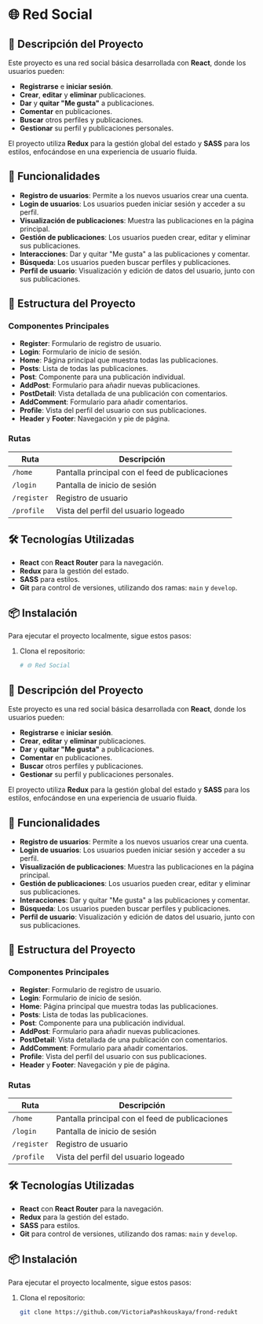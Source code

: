 # 🌐 Red Social

## 📖 Descripción del Proyecto

Este proyecto es una red social básica desarrollada con **React**, donde los usuarios pueden:

- **Registrarse** e **iniciar sesión**.
- **Crear**, **editar** y **eliminar** publicaciones.
- **Dar** y **quitar "Me gusta"** a publicaciones.
- **Comentar** en publicaciones.
- **Buscar** otros perfiles y publicaciones.
- **Gestionar** su perfil y publicaciones personales.

El proyecto utiliza **Redux** para la gestión global del estado y **SASS** para los estilos, enfocándose en una experiencia de usuario fluida.

## 🚀 Funcionalidades

- **Registro de usuarios**: Permite a los nuevos usuarios crear una cuenta.
- **Login de usuarios**: Los usuarios pueden iniciar sesión y acceder a su perfil.
- **Visualización de publicaciones**: Muestra las publicaciones en la página principal.
- **Gestión de publicaciones**: Los usuarios pueden crear, editar y eliminar sus publicaciones.
- **Interacciones**: Dar y quitar "Me gusta" a las publicaciones y comentar.
- **Búsqueda**: Los usuarios pueden buscar perfiles y publicaciones.
- **Perfil de usuario**: Visualización y edición de datos del usuario, junto con sus publicaciones.

## 📁 Estructura del Proyecto

### Componentes Principales

- **Register**: Formulario de registro de usuario.
- **Login**: Formulario de inicio de sesión.
- **Home**: Página principal que muestra todas las publicaciones.
- **Posts**: Lista de todas las publicaciones.
- **Post**: Componente para una publicación individual.
- **AddPost**: Formulario para añadir nuevas publicaciones.
- **PostDetail**: Vista detallada de una publicación con comentarios.
- **AddComment**: Formulario para añadir comentarios.
- **Profile**: Vista del perfil del usuario con sus publicaciones.
- **Header** y **Footer**: Navegación y pie de página.

### Rutas

| Ruta       | Descripción                                    |
|------------|------------------------------------------------|
| `/home`    | Pantalla principal con el feed de publicaciones |
| `/login`   | Pantalla de inicio de sesión                   |
| `/register`| Registro de usuario                            |
| `/profile` | Vista del perfil del usuario logeado           |

## 🛠️ Tecnologías Utilizadas

- **React** con **React Router** para la navegación.
- **Redux** para la gestión del estado.
- **SASS** para estilos.
- **Git** para control de versiones, utilizando dos ramas: `main` y `develop`.

## 📦 Instalación

Para ejecutar el proyecto localmente, sigue estos pasos:

1. Clona el repositorio:

   ```bash
   # 🌐 Red Social

## 📖 Descripción del Proyecto

Este proyecto es una red social básica desarrollada con **React**, donde los usuarios pueden:

- **Registrarse** e **iniciar sesión**.
- **Crear**, **editar** y **eliminar** publicaciones.
- **Dar** y **quitar "Me gusta"** a publicaciones.
- **Comentar** en publicaciones.
- **Buscar** otros perfiles y publicaciones.
- **Gestionar** su perfil y publicaciones personales.

El proyecto utiliza **Redux** para la gestión global del estado y **SASS** para los estilos, enfocándose en una experiencia de usuario fluida.

## 🚀 Funcionalidades

- **Registro de usuarios**: Permite a los nuevos usuarios crear una cuenta.
- **Login de usuarios**: Los usuarios pueden iniciar sesión y acceder a su perfil.
- **Visualización de publicaciones**: Muestra las publicaciones en la página principal.
- **Gestión de publicaciones**: Los usuarios pueden crear, editar y eliminar sus publicaciones.
- **Interacciones**: Dar y quitar "Me gusta" a las publicaciones y comentar.
- **Búsqueda**: Los usuarios pueden buscar perfiles y publicaciones.
- **Perfil de usuario**: Visualización y edición de datos del usuario, junto con sus publicaciones.

## 📁 Estructura del Proyecto

### Componentes Principales

- **Register**: Formulario de registro de usuario.
- **Login**: Formulario de inicio de sesión.
- **Home**: Página principal que muestra todas las publicaciones.
- **Posts**: Lista de todas las publicaciones.
- **Post**: Componente para una publicación individual.
- **AddPost**: Formulario para añadir nuevas publicaciones.
- **PostDetail**: Vista detallada de una publicación con comentarios.
- **AddComment**: Formulario para añadir comentarios.
- **Profile**: Vista del perfil del usuario con sus publicaciones.
- **Header** y **Footer**: Navegación y pie de página.

### Rutas

| Ruta       | Descripción                                    |
|------------|------------------------------------------------|
| `/home`    | Pantalla principal con el feed de publicaciones |
| `/login`   | Pantalla de inicio de sesión                   |
| `/register`| Registro de usuario                            |
| `/profile` | Vista del perfil del usuario logeado           |

## 🛠️ Tecnologías Utilizadas

- **React** con **React Router** para la navegación.
- **Redux** para la gestión del estado.
- **SASS** para estilos.
- **Git** para control de versiones, utilizando dos ramas: `main` y `develop`.

## 📦 Instalación

Para ejecutar el proyecto localmente, sigue estos pasos:

1. Clona el repositorio:

   ```bash
   git clone https://github.com/VictoriaPashkouskaya/frond-redukt
